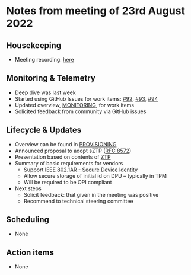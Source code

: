 # Notes from meeting of 23rd August 2022

## Housekeeping

- Meeting recording:
  [here](https://zoom.us/rec/share/BKKZnxgy5YjTgFU8PfWuKfZbDaXRcQfp_wWh1yI43c95DKri9OrAir9DGeVoUQUT.ViIPS7dZaD1Xd-qG)

## Monitoring & Telemetry
- Deep dive was last week 
- Started using GitHub Issues for work items:
  [#92](https://github.com/opiproject/opi-prov-life/issues/92),
  [#93](https://github.com/opiproject/opi-prov-life/issues/92),
  [#94](https://github.com/opiproject/opi-prov-life/issues/94)
- Updated overview, [MONITORING](../MONITORING.md), for work items 
- Solicited feedback from community via GitHub issues 

## Lifecycle & Updates
- Overview can be found in [PROVISIONING](../PROVISIONING.md)
- Announced proposal to adopt sZTP
  ([RFC 8572](https://www.rfc-editor.org/rfc/pdfrfc/rfc8572.txt.pdf)) 
- Presentation based on contents of [ZTP](../ZTP.md)
- Summary of basic requirements for vendors 
  - Support
    [IEEE 802.1AR - Secure Device Identity](https://ieeexplore.ieee.org/document/8423794)
  - Allow secure storage of initial id on DPU – typically in TPM 
  - Will be required to be OPI compliant 
- Next steps 
  - Solicit feedback: that given in the meeting was positive 
  - Recommend to technical steering committee 

## Scheduling
- None

## Action items
- None
